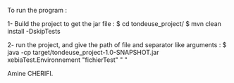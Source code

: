 To run the program :

1- Build the project to get the jar file :
$ cd tondeuse_project/
$ mvn clean install -DskipTests

2- run the project, and give the path of file and separator like arguments :
$ java -cp target/tondeuse_project-1.0-SNAPSHOT.jar xebiaTest.Environnement "fichierTest" " "




Amine CHERIFI.
